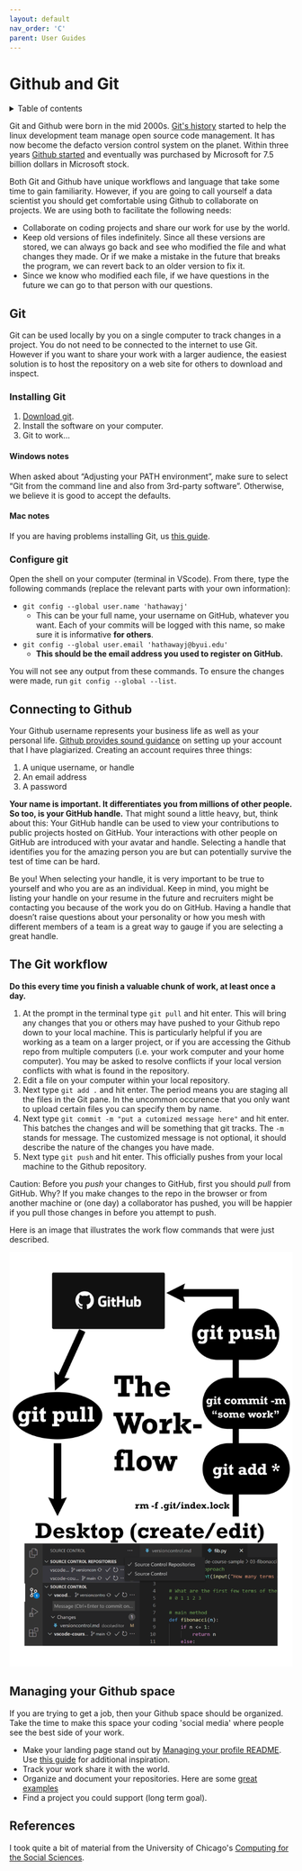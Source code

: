 ```yaml
---
layout: default
nav_order: 'C'
parent: User Guides
---
```


# Github and Git

<details markdown="block">
  <summary>
    Table of contents
  </summary>
  {: .text-delta }
1. TOC
{:toc}
</details>

Git and Github were born in the mid 2000s.  [Git's history](https://www.linuxjournal.com/content/git-origin-story) started to help the linux development team manage open source code management. It has now become the defacto version control system on the planet. Within three years [Github started](https://nira.com/github-history/) and eventually was purchased by Microsoft for 7.5 billion dollars in Microsoft stock.

Both Git and Github have unique workflows and language that take some time to gain familiarity.  However, if you are going to call yourself a data scientist you should get comfortable using Github to collaborate on projects. We are using both to facilitate the following needs:

- Collaborate on coding projects and share our work for use by the world.
- Keep old versions of files indefinitely. Since all these versions are stored, we can always go back and see who modified the file and what changes they made. Or if we make a mistake in the future that breaks the program, we can revert back to an older version to fix it.
- Since we know who modified each file, if we have questions in the future we can go to that person with our questions.

## Git

Git can be used locally by you on a single computer to track changes in a project. You do not need to be connected to the internet to use Git. However if you want to share your work with a larger audience, the easiest solution is to host the repository on a web site for others to download and inspect.

### Installing Git

1. [Download git](https://git-scm.com/).
2. Install the software on your computer.
3. Git to work...

#### Windows notes

When asked about “Adjusting your PATH environment”, make sure to select “Git from the command line and also from 3rd-party software”. Otherwise, we believe it is good to accept the defaults.

#### Mac notes

If you are having problems installing Git, us [this guide](https://dougdefrank.wordpress.com/2019/06/07/git-with-vs-code-for-mac-part-2/).

### Configure git

Open the shell on your computer (terminal in VScode). From there, type the following commands (replace the relevant parts with your own information):

* `git config --global user.name 'hathawayj'`
    * This can be your full name, your username on GitHub, whatever you want. Each of your commits will be logged with this name, so make sure it is informative **for others**.
* `git config --global user.email 'hathawayj@byui.edu'`
    * **This should be the email address you used to register on GitHub.**

You will not see any output from these commands. To ensure the changes were made, run `git config --global --list`.

## Connecting to Github

Your Github username represents your business life as well as your personal life. [Github provides sound guidance](https://github.community/t/getting-started-with-github-part-1-best-practices-for-setting-up-your-github-account/10192) on setting up your account that I have plagiarized. Creating an account requires three things:

1. A unique username, or handle
2. An email address
3. A password

__Your name is important. It differentiates you from millions of other people. So too, is your GitHub handle.__ That might sound a little heavy, but, think about this: Your GitHub handle can be used to view your contributions to public projects hosted on GitHub. Your interactions with other people on GitHub are introduced with your avatar and handle. Selecting a handle that identifies you for the amazing person you are but can potentially survive the test of time can be hard. 

Be you! When selecting your handle, it is very important to be true to yourself and who you are as an individual. Keep in mind, you might be listing your handle on your resume in the future and recruiters might be contacting you because of the work you do on GitHub. Having a handle that doesn’t raise questions about your personality or how you mesh with different members of a team is a great way to gauge if you are selecting a great handle.


## The Git workflow

**Do this every time you finish a valuable chunk of work, at least once a day.**

1. At the prompt in the terminal type `git pull` and hit enter. This will bring any changes that you or others may have pushed to your Github repo down to your local machine. This is particularly helpful if you are working as a team on a larger project, or if you are accessing the Github repo from multiple computers (i.e. your work computer and your home computer). You may be asked to resolve conflicts if your local version conflicts with what is found in the repository.
2. Edit a file on your computer within your local repository.
3. Next type `git add .` and hit enter. The period means you are staging all the files in the Git pane. In the uncommon occurence that you only want to upload certain files you can specify them by name.
4. Next type `git commit -m "put a cutomized message here"` and hit enter. This batches the changes and will be something that git tracks. The `-m` stands for message. The customized message is not optional, it should describe the nature of the changes you have made.
5. Next type `git push` and hit enter. This officially pushes from your local machine to the Github repository.

Caution: Before you *push* your changes to GitHub, first you should *pull* from GitHub. Why? If you make changes to the repo in the browser or from another machine or (one day) a collaborator has pushed, you will be happier if you pull those changes in before you attempt to push.

Here is an image that illustrates the work flow commands that were just described.

![](../img/git.png)

## Managing your Github space

If you are trying to get a job, then your Github space should be organized.  Take the time to make this space your coding 'social media' where people see the best side of your work.

- Make your landing page stand out by [Managing your profile README](https://docs.github.com/en/github/setting-up-and-managing-your-github-profile/customizing-your-profile/managing-your-profile-readme). Use [this guide](https://daily.dev/blog/creating-a-killer-github-profile-readme-part-1) for additional inspiration.
- Track your work share it with the world.
- Organize and document your repositories. Here are some [great examples](https://github.com/matiassingers/awesome-readme)
- Find a project you could support (long term goal).

## References

I took quite a bit of material from the University of Chicago's [Computing for the Social Sciences](https://cfss.uchicago.edu/setup/what-is-git/).

